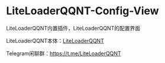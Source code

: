 # LiteLoaderQQNT-Config-View

LiteLoaderQQNT内置插件，LiteLoaderQQNT的配置界面

LiteLoaderQQNT本体：[LiteLoaderQQNT](https://github.com/mo-jinran/BetterQQNT)

Telegram闲聊群：https://t.me/LiteLoaderQQNT
